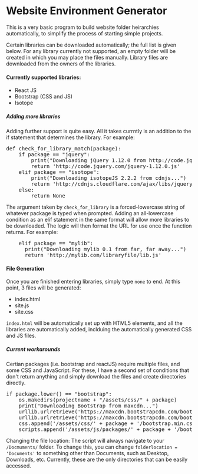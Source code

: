 # Website Environment Generator
This is a very basic program to build website folder heirarchies automatically, to simplify the process of starting simple projects.

Certain libraries can be downloaded automatically; the full list is given below. For any library currently not supported,
an empty folder will be created in which you may place the files manually. Library files are downloaded from the owners of the libraries.

#### Currently supported libraries:
- React JS
- Bootstrap (CSS and JS)
- Isotope

##### Adding more libraries
Adding further support is quite easy. All it takes currntly is an addition to the if statement that determines the library.
For example:
<pre>
def check_for_library_match(package):
    if package == "jquery":
        print("Downloading jQuery 1.12.0 from http://code.jquery.com/jquery-1.12.0.js...")
        return 'http://code.jquery.com/jquery-1.12.0.js'
    elif package == "isotope":
        print("Downloading isotopeJS 2.2.2 from cdnjs...")
        return 'http://cdnjs.cloudflare.com/ajax/libs/jquery.isotope/2.2.2/isotope.pkgd.min.js'
    else:
        return None
</pre>
The argument taken by <code>check_for_library</code> is a forced-lowercase string of whatever package is typed when prompted. Adding an all-lowercase condition as
an elif statement in the same format will allow more libraries to be downloaded. The logic will then format the URL for use once the
function returns.
For example:
<pre>
    elif package == "mylib":
      print("Downloading mylib 0.1 from far, far away...")
      return 'http://mylib.com/libraryfile/lib.js'
</pre>

#### File Generation
Once you are finished entering libraries, simply type <code>none</code> to end. At this point, 3 files will be generated:
- index.html
- site.js
- site.css

<code>index.html</code> will be automatically set up with HTML5 elements, and all the libraries are automatically added, inclduing
the automatically generated CSS and JS files.

##### Current workarounds
Certian packages (i.e. bootstrap and reactJS) require multiple files, and some CSS and JavaScript. For these, I have a second set of conditions that don't return anything and simply download the files and create directories directly.
<pre>
if package.lower() == "bootstrap":
    os.makedirs(projectname + "/assets/css/" + package)
    print("Downloading Bootstrap from maxcdn...")
    urllib.urlretrieve('https://maxcdn.bootstrapcdn.com/bootstrap/3.3.6/css/bootstrap.min.css', projectname + '/assets/css/' + package + '/bootstrap.min.css')
    urllib.urlretrieve('https://maxcdn.bootstrapcdn.com/bootstrap/3.3.6/js/bootstrap.min.js', projectname + '/assets/js/packages/' + package + '/bootstrap.min.js')
    css.append('/assets/css/' + package + '/bootstrap.min.css')
    scripts.append('/assets/js/packages/' + package + '/bootstrap.min.js')
</pre>

Changing the file location: The script will always navigate to your <code>/Docmuments/</code> folder. To change this, you can change
<code>folderlocation = 'Documents'</code> to something other than Documents, such as Desktop, Downloads, etc. Currently, these are the only directories that can be easily accessed.
